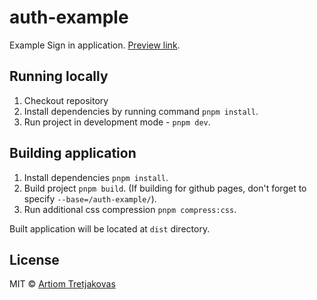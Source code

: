# auth-example

Example Sign in application. [Preview link](https://artiomtr.github.io/auth-example/).

## Running locally

1. Checkout repository
2. Install dependencies by running command `pnpm install`.
3. Run project in development mode - `pnpm dev`.

## Building application

1. Install dependencies `pnpm install`.
2. Build project `pnpm build`. (If building for github pages, don't forget to specify `--base=/auth-example/`).
3. Run additional css compression `pnpm compress:css`.

Built application will be located at `dist` directory.

## License

MIT © [Artiom Tretjakovas](https://github.com/ArtiomTr)
